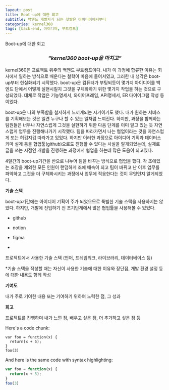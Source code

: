 ```yaml
---
layout: post
title: Boot-up에 대한 회고
subtitle: 백엔드 개발자가 되는 첫발은 아이디어에서부터
categories: kernel360 
tags: [back-end, 아이디어, 부트캠프]
---
```



Boot-up에 대한 회고

### *<center>"kernel360 boot-up을 마치고"</center>*

kernel360은 프로젝트 위주의 백엔드 부트캠프이다. 내가 이 과정에 합류한 이유는 회사에서 일하는 방식으로 배운다는 철학이 마음에 들어서였고, 그러한 내 생각은 boot-up부터 현실화되기 시작했다. boot-up은 컴퓨터가 부팅되듯이 몇가지 아이디어를 백엔드 단에서 어떻게 실현시킬지 그것을 구체화하기 위한 몇가지 작업을 하는 것으로 구성되었다. 대체로 작업은 기능명세서, 와이어프레임, API명세서, ER 다이어그램 작성 등이었다.


boot-up은 나의 부족함을 철저하게 느끼게되는 시기이기도 했다. 내가 원하는 서비스를 기획해보는 것은 일견 누구나 할 수 있는 일처럼 느껴진다. 하지만, 과정을 함께하는 팀원들은 너무나 자연스럽게 그것을 실현하기 위한 다음 단계를 이미 알고 있는 듯 자연스럽게 업무를 진행해나가기 시작했다. 팀을 따라가면서 나는 협업이라는 것을 자연스럽게 또는 허겁지겁 따라가고 있었다. 하지만 이러한 과정으로 아이디어 기획과 데이터스키마 설계 등을 협업툴(github)으로도 진행할 수 있다는 사실을 알게되었는데, 실제로 글을 쓰는 시점인 개발을 진행하는 과정에서 협업을 하는데 많은 도움이 되고있다.


4일간의 boot-up기간을 반으로 나누어 팀을 바꾸는 방식으로 협업을 했다. 각 조에있는 조장을 제외한 모든 인원이 랜덤하게 조에 배속이 되고 팀이 바뀌고 난 이후 업무를 파악하고 그것을 더 구체화시키는 과정에서 업무에 적응한다는 것이 무엇인지 알게되었다.


**기술 스택**


boot-up기간에는 아이디어 기획이 주가 되었으므로 툭별한 기술 스택을 사용하지는 않았다. 하지만, 개발에 진입하기 전 초기단계에서 많은 협업툴을 사용해볼 수 있었다.

* github

* notion
* figma
* 

프로젝트에서 사용한 기술 스택 (언어, 프레임워크, 라이브러리, 데이터베이스 등)

*기술 스택을 작성할 때는 자신이 사용한 기술에 대한 이유와 장단점, 개발 환경 설정 등에 대한 내용도 함께 작성


**기여도**

내가 주로 기여한 내용 또는 기여하기 위하여 노력한 점, 그 성과


**회고**

프로젝트를 진행하며 내가 느낀 점, 배우고 싶은 점, 더 추가하고 싶은 점 등

Here's a code chunk:

~~~
var foo = function(x) {
  return(x + 5);
}
foo(3)
~~~

And here is the same code with syntax highlighting:

```javascript
var foo = function(x) {
  return(x + 5);
}
foo(3)
```

